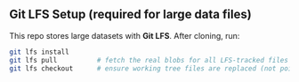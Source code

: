 ## Git LFS Setup (required for large data files)

This repo stores large datasets with **Git LFS**. After cloning, run:

```bash
git lfs install
git lfs pull          # fetch the real blobs for all LFS-tracked files
git lfs checkout      # ensure working tree files are replaced (not pointer stubs)
